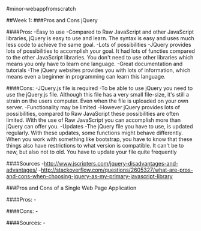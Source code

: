 #minor-webappfromscratch 

##Week 1:
###Pros and Cons jQuery

####Pros:
-Easy to use
  -Compared to Raw JavaScript and other JavaScript libraries, jQuery 
	is easy to use and learn. The syntax is easy and uses much less 
	code to achieve the same goal.
-Lots of possibilities
  -JQuery provides lots of possibilities to accomplish your goal. 
	It had lots of functies compared to the other JavaScript libraries. 
	You don't need to use other libraries which means you only have 
	to learn one language.
-Great documentation and tutorials
  -The jQuery websites provides you with lots of information, which 
	means even a beginner in programming can learn this language.

####Cons:
-JQuery.js file is required
  -To be able to use jQuery you need to use the jQuery.js file. Although 
	this file has a very small file-size, it's still a strain on the users 
	computer. Even when the file is uploaded on your own server.
-Functionality may be limited
  -However jQuery provides lots of possibilities, compared to Raw JavaScript
	 these possibilities are often limited. With the use of Raw JavaScript 
	 you can accomplish more than jQuery can offer you.
-Updates
  -The jQuery file you have to use, is updated regularly. With these updates,
	some functions might behave differently. When you work with something 
	like bootstrap, you have to know that these things also have restrictions 
	to what version is compatible. It can't be to new, but also not to old. 
	You have to update your file quite frequently

####Sources
	-http://www.jscripters.com/jquery-disadvantages-and-advantages/
	-http://stackoverflow.com/questions/2605327/what-are-pros-and-cons-when-choosing-jquery-as-my-primary-javascript-library

###Pros and Cons of a Single Web Page Application

####Pros:
	-

####Cons:
	-

####Sources:
	-